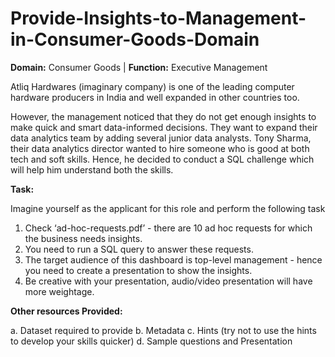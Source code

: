 # Provide-Insights-to-Management-in-Consumer-Goods-Domain

<b>Domain:</b>  Consumer Goods | <b>Function:</b> Executive Management

Atliq Hardwares (imaginary company) is one of the leading computer hardware producers in India and well expanded in other countries too.

However, the management noticed that they do not get enough insights to make quick and smart data-informed decisions. They want to expand their data analytics team by adding several junior data analysts. Tony Sharma, their data analytics director wanted to hire someone who is good at both tech and soft skills. Hence, he decided to conduct a SQL challenge which will help him understand both the skills.

<b>Task:</b>  

Imagine yourself as the applicant for this role and perform the following task

1.    Check ‘ad-hoc-requests.pdf’ - there are 10 ad hoc requests for which the business needs insights.
2.    You need to run a SQL query to answer these requests. 
3.    The target audience of this dashboard is top-level management - hence you need to create a presentation to show the insights.
4.    Be creative with your presentation, audio/video presentation will have more weightage.

<b>Other resources Provided:</b>

a.    Dataset required to provide 
b.    Metadata
c.    Hints (try not to use the hints to develop your skills quicker)
d.    Sample questions and Presentation
